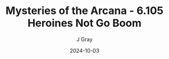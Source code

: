 ---
title: 'Mysteries of the Arcana - 6.105 Heroines Not Go Boom'
alt: 'Mysteries of the Arcana'
date: '2024-10-03'
author: 'J Gray'
artist: 'Keira'
---